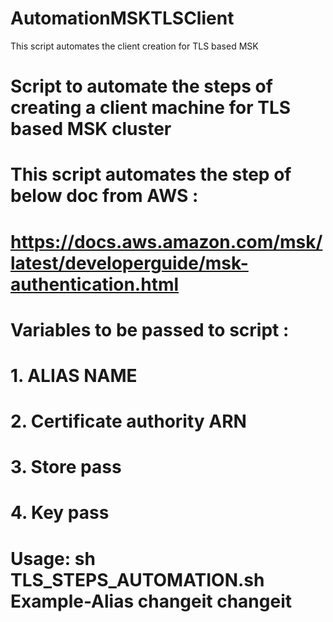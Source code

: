 # AutomationMSKTLSClient
This script automates the client creation for TLS based MSK

# Script to automate the steps of creating a client machine for TLS based MSK cluster
# This script automates the step of below doc from AWS :
# https://docs.aws.amazon.com/msk/latest/developerguide/msk-authentication.html
#
# Variables to be passed to script :
# 1. ALIAS NAME
# 2. Certificate authority ARN
# 3. Store pass
# 4. Key pass
# 
# 
#
# Usage: sh TLS_STEPS_AUTOMATION.sh Example-Alias <your-certificate-autority-arn> changeit changeit 
